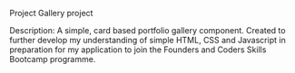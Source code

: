 Project Gallery project

Description: A simple, card based portfolio gallery component.
Created to further develop my understanding of simple HTML, CSS and Javascript in preparation for my application to join the Founders and Coders Skills Bootcamp programme.
